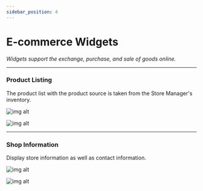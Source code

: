 ```yaml
---
sidebar_position: 4
---
```


# E-commerce Widgets
*Widgets support the exchange, purchase, and sale of goods online.*

---

### Product List​ing

The product list with the product source is taken from the Store Manager's inventory.

![img alt](/img/widget/ecom/productlisting-01.jpeg)

![img alt](/img/widget/ecom/productlisting-03.jpg)

---

### Shop Information

Display store information as well as contact information.

![img alt](/img/widget/ecom/productlisting-02.jpg)

![img alt](/img/widget/ecom/productlisting-04.jpg)